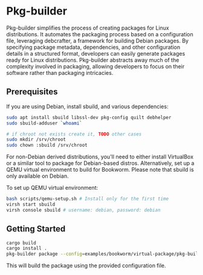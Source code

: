 # Pkg-builder

Pkg-builder simplifies the process of creating packages for Linux distributions. It automates the packaging process based on a configuration file, leveraging debcrafter, a framework for building Debian packages. By specifying package metadata, dependencies, and other configuration details in a structured format, developers can easily generate packages ready for Linux distributions. Pkg-builder abstracts away much of the complexity involved in packaging, allowing developers to focus on their software rather than packaging intricacies.

## Prerequisites

If you are using Debian, install sbuild, and various dependencies:

```bash
sudo apt install sbuild libssl-dev pkg-config quilt debhelper
sudo sbuild-adduser `whoami`

# if chroot not exists create it, TODO other cases 
sudo mkdir /srv/chroot 
sudo chown :sbuild /srv/chroot 
```

For non-Debian derived distributions, you'll need to either install VirtualBox or a similar tool to package for Debian-based distros. Alternatively, set up a QEMU virtual environment to build for Bookworm. Please note that sbuild is only available on Debian.

To set up QEMU virtual environment:

```bash
bash scripts/qemu-setup.sh # Install only for the first time
virsh start sbuild
virsh console sbuild # username: debian, password: debian 
```

## Getting Started

```bash
cargo build 
cargo install . 
pkg-builder package --config=examples/bookworm/virtual-package/pkg-builder.toml
```


This will build the package using the provided configuration file.



